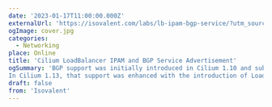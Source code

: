 ```yaml
---
date: '2023-01-17T11:00:00.000Z'
externalUrl: 'https://isovalent.com/labs/lb-ipam-bgp-service/?utm_source=website-cilium&utm_medium=referral&utm_campaign=cilium-lab'
ogImage: cover.jpg
categories:
  - Networking
place: Online
title: 'Cilium LoadBalancer IPAM and BGP Service Advertisement'
ogSummary: 'BGP support was initially introduced in Cilium 1.10 and subsequent improvements have been made since, such as the recent introduction of IPv6 support in Cilium 1.12.
In Cilium 1.13, that support was enhanced with the introduction of Load Balancer IPAM and BGP Service address advertisements. In this lab, you will learn about both these new features and how they can simplify your network connectivity operations.'
draft: false
from: 'Isovalent'
---
```

